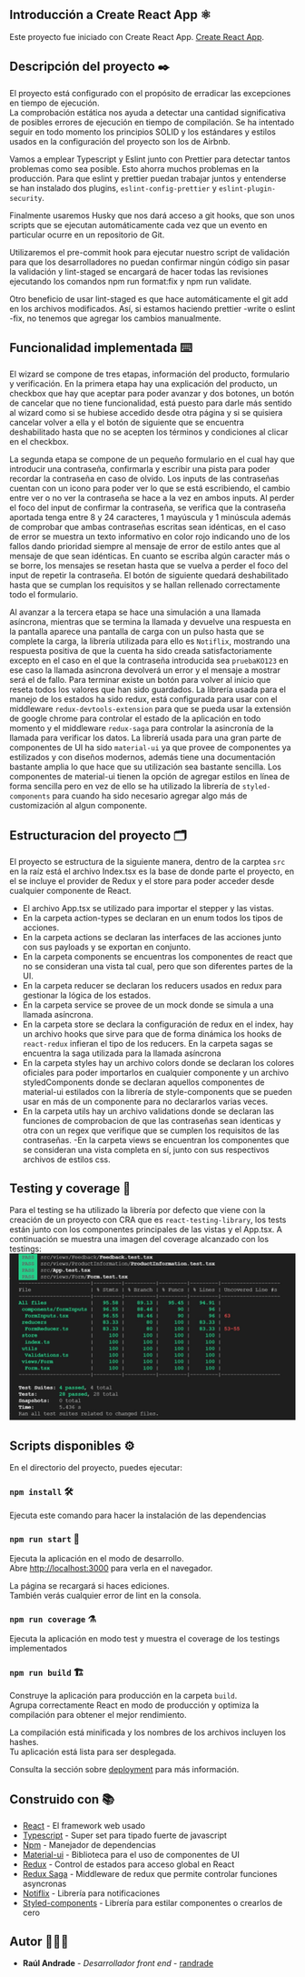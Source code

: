 ## Introducción a Create React App ⚛️

Este proyecto fue iniciado con Create React App. [Create React App](https://github.com/facebook/create-react-app).

## Descripción del proyecto ✒️

El proyecto está configurado con el propósito de erradicar las excepciones en tiempo de ejecución.  
La comprobación estática nos ayuda a detectar una cantidad significativa de posibles errores de ejecución en tiempo de compilación. Se ha intentado seguir en todo momento los principios SOLID y los estándares y estilos usados en la configuración del proyecto son los de Airbnb. 

Vamos a emplear Typescript y Eslint junto con Prettier para detectar tantos problemas como sea posible. Esto ahorra muchos problemas en la producción. Para que eslint y prettier puedan trabajar juntos y entenderse se han instalado dos plugins, `eslint-config-prettier` y `eslint-plugin-security`.

Finalmente usaremos Husky que nos dará acceso a git hooks, que son unos scripts que se ejecutan automáticamente cada vez que un evento en particular ocurre en un repositorio de Git.

Utilizaremos el pre-commit hook para ejecutar nuestro script de validación para que los desarrolladores no puedan confirmar ningún código sin pasar la validación y lint-staged se encargará de hacer todas las revisiones ejecutando los comandos npm run format:fix y npm run validate.

Otro beneficio de usar lint-staged es que hace automáticamente el git add en los archivos modificados. Así, si estamos haciendo prettier -write o eslint -fix, no tenemos que agregar los cambios manualmente.

## Funcionalidad implementada ⌨️

El wizard se compone de tres etapas, información del producto, formulario y verificación.
En la primera etapa hay una explicación del producto, un checkbox que hay que aceptar para poder avanzar y dos botones, un botón de cancelar que no tiene funcionalidad, está puesto para darle más sentido al wizard como si se hubiese accedido desde otra página y si se quisiera cancelar volver a ella y el botón de
siguiente que se encuentra deshabilitado hasta que no se acepten los términos y condiciones al clicar en el checkbox.

La segunda etapa se compone de un pequeño formulario en el cual hay que introducir una contraseña, confirmarla y escribir una pista para poder recordar la contraseña en caso de olvido. Los inputs de las contraseñas cuentan con un icono para poder ver lo que se está escribiendo, el cambio entre ver o no ver la contraseña se hace a la vez en ambos inputs. Al perder el foco del input de confirmar la contraseña, se verifica que la contraseña aportada tenga entre 8 y 24 caracteres, 1 mayúscula y 1 minúscula además de comprobar que ambas contraseñas escritas sean idénticas, en el caso de error se muestra un texto informativo en color rojo indicando uno de los fallos dando prioridad siempre al mensaje de error de estilo antes que al mensaje de que sean idénticas.
En cuanto se escriba algún caracter más o se borre, los mensajes se resetan hasta que se vuelva a perder el foco del input de repetir la contraseña.
El botón de siguiente quedará deshabilitado hasta que se cumplan los requisitos y se hallan rellenado correctamente todo el formulario.

Al avanzar a la tercera etapa se hace una simulación a una llamada asíncrona, mientras que se termina la llamada y devuelve una respuesta en la pantalla aparece una pantalla de carga con un pulso hasta que se complete la carga, la librería utilizada para ello es `Notiflix`, mostrando una respuesta positiva de que la cuenta ha sido creada satisfactoriamente excepto en el caso en el que la contraseña introducida sea `pruebaKO123` en ese caso la llamada asincrona devolverá un error y el mensaje a mostrar será el de fallo.
Para terminar existe un botón para volver al inicio que reseta todos los valores que han sido guardados. La librería usada para el manejo de los estados ha sido redux, está configurada para usar con el middleware `redux-devtools-extension` para que se pueda usar la extensión de google chrome para controlar el estado de la aplicación en todo momento y el middleware `redux-saga` para controlar la asincronía de la llamada para verificar los datos. La libreríá usada para una gran parte de componentes de UI ha sido `material-ui` ya que provee de componentes ya estilizados y con diseños modernos, además tiene una documentación bastante amplia lo que hace que su utilización sea bastante sencilla. Los componentes de material-ui tienen la opción de agregar estilos en línea de forma sencilla pero en vez de ello se ha utilizado la librería de `styled-components` para cuando ha sido necesario agregar algo más de customización al algun componente.

## Estructuracion del proyecto 🗂️

El proyecto se estructura de la siguiente manera, dentro de la carptea `src` en la raíz está el archivo Index.tsx es la base de donde parte el proyecto, en el se incluye el provider de Redux y el store para poder acceder desde cualquier componente de React.

- El archivo App.tsx se utilizado para importar el stepper y las vistas.
- En la carpeta action-types se declaran en un enum todos los tipos de acciones.
- En la carpeta actions se declaran las interfaces de las acciones junto con sus payloads y se exportan en conjunto.
- En la carpeta components se encuentras los componentes de react que no se consideran una vista tal cual, pero que son diferentes partes de la UI.
- En la carpeta reducer se declaran los reducers usados en redux para gestionar la lógica de los estados.
- En la carpeta service se provee de un mock donde se simula a una llamada asíncrona.
- En la carpeta store se declara la configuración de redux en el index, hay un archivo hooks que sirve para que de forma dinámica los hooks de `react-redux` infieran el tipo de los reducers. En la carpeta sagas se encuentra la saga utilizada para la llamada asíncrona
- En la carpeta styles hay un archivo colors donde se declaran los colores oficiales para poder importarlos en cualquier componente y un archivo styledComponents donde se declaran aquellos componentes de material-ui estilados con la librería de style-components que se pueden usar en más de un componente para no declararlos varias veces.
- En la carpeta utils hay un archivo validations donde se declaran las funciones de comprobacion de que las contraseñas sean identicas y otra con un regex que verifique que se cumplen los requisitos de las contraseñas.
  -En la carpeta views se encuentran los componentes que se consideran una vista completa en sí, junto con sus respectivos archivos de estilos css.

## Testing y coverage 🔬

Para el testing se ha utilizado la librería por defecto que viene con la creación de un proyecto con CRA que es `react-testing-library`, los tests están junto con los componentes principales de las vistas y el App.tsx.
A continuación se muestra una imagen del coverage alcanzado con los testings:
![Image text](https://github.com/joraanbe82/wizard-bank/blob/master/public/Testing-coverage.jpg)


## Scripts disponibles ⚙️

En el directorio del proyecto, puedes ejecutar:

### `npm install` 🛠️

Ejecuta este comando para hacer la instalación de las dependencias

### `npm run start` 🏁

Ejecuta la aplicación en el modo de desarrollo.\
Abre [http://localhost:3000](http://localhost:3000) para verla en el navegador.

La página se recargará si haces ediciones.\
También verás cualquier error de lint en la consola.

### `npm run coverage` ⚗️

Ejecuta la aplicación en modo test y muestra el coverage de los testings implementados

### `npm run build` 🏗️

Construye la aplicación para producción en la carpeta `build`.\
Agrupa correctamente React en modo de producción y optimiza la compilación para obtener el mejor rendimiento.

La compilación está minificada y los nombres de los archivos incluyen los hashes.\
Tu aplicación está lista para ser desplegada.

Consulta la sección sobre [deployment](https://facebook.github.io/create-react-app/docs/deployment) para más información.

## Construido con 📚

- [React](https://es.reactjs.org/) - El framework web usado
- [Typescript](https://www.typescriptlang.org/) - Super set para tipado fuerte de javascript
- [Npm](https://www.npmjs.com/) - Manejador de dependencias
- [Material-ui](https://mui.com/) - Biblioteca para el uso de componentes de UI
- [Redux](https://es.redux.js.org/) - Control de estados para acceso global en React
- [Redux Saga](https://redux-saga.js.org/) - Middleware de redux que permite controlar funciones asyncronas
- [Notiflix](https://notiflix.github.io/) - Librería para notificaciones
- [Styled-components](https://styled-components.com/) - Librería para estilar componentes o crearlos de cero

## Autor 🧑🏻‍🚀

- **Raúl Andrade** - _Desarrollador front end_ - [randrade](https://www.linkedin.com/in/raul-andrade82/)
